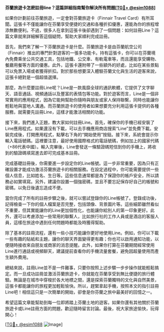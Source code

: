 **芬蘭旅遊卡怎麽註冊line？這篇詳細指南幫你解決所有問題[[TG💪+ @esim1088](https://t.me/s/esim1088)]**

如果你計劃前往芬蘭旅遊，一定會對芬蘭旅遊卡（Finnair Travel Card）有所耳聞。這張卡不僅能讓你在芬蘭享受便捷的交通和各種折扣優惠，還能為你的旅程增添無數便利。不過，很多人在拿到這張卡後卻遇到了一個問題：如何註冊Line？這篇文章就來詳細解答這個疑問，幫助大家順利完成註冊。

首先，我們來了解一下芬蘭旅遊卡是什麼。芬蘭旅遊卡是由芬蘭航空公司（Finnair）推出的專門針對遊客的一張多功能卡。持有這張卡，你可以在芬蘭境內免費乘坐公共交通工具，包括地鐵、公交車、有軌電車等，而且還能享受購物、餐廳用餐等方面的優惠。此外，這張卡還附帶了一些額外的好處，比如在某些景點可以免票入場或者獲得折扣。對於那些想要深入體驗芬蘭文化與生活的遊客來說，這張卡絕對是一個超值選擇。

那麼，為什麼要註冊Line呢？Line是一款風靡全球的通訊軟體，它提供了文字聊天、語音通話、視頻通話以及豐富的表情包等功能。對於遊客而言，Line是一個非常實用的應用程式，因為它能夠幫助你隨時與朋友或家人保持聯繫，同時也能讓你輕鬆地與當地人溝通。而芬蘭旅遊卡的使用者如果想要充分利用這張卡提供的各種服務，就需要先註冊Line，這樣才能激活相關的功能。

接下來，我們進入正題，教大家如何註冊Line。首先，確保你的手機已經安裝了Line應用程式。如果還沒有下載，可以去手機應用商店搜索“Line”並免費下載。安裝完成後，打開應用程式，點擊右下角的“開始使用”按鈕。接下來，系統會提示你輸入電話號碼。這裡要注意，最好使用國際格式的電話號碼，例如加上的國家代碼（+86代表中國）。輸入完畢後，Line會發送一條驗證碼短信到你的手機上，將收到的驗證碼填寫進去即可完成基本註冊。

完成基礎註冊後，你需要進一步設定你的Line帳號。這一步非常重要，因為只有正確設置才能成功激活芬蘭旅遊卡的相關服務。在設定過程中，你可能需要提供一些個人信息，比如姓名、生日等。這些信息通常都是為了保證你的帳戶安全，所以請務必如實填寫。另外，建議你設置一個強密碼，並且不要忘記保存好自己的帳號和密碼，以免日後遺忘造成不便。

當你完成了所有的註冊步驟之後，就可以嘗試登錄你的Line帳號了。登錄成功後，記得檢查一下你的個人檔案是否完整，包括頭像、背景圖片等。這些細節雖然看似不重要，但其實能讓你的Line更加個性化，也能讓你給別人的第一印象更好。此外，還可以考慮添加一些常用的聯繫人，比如旅行社的工作人員或是酒店的客服人員，這樣在旅途中遇到任何問題時都能及時獲得幫助。

除了基本的註冊流程，還有一些小技巧能讓你更好地使用Line。例如，你可以下載一些有趣的貼紙和主題，讓你的聊天界面變得更有趣；你也可以啟用通知功能，以便隨時接收來自朋友或商家的消息提醒。此外，如果你打算在芬蘭期間經常使用Line進行通話或視頻聊天，建議提前查看你的手機流量套餐，避免因超量使用而產生額外費用。

總結來說，註冊Line並不是一件難事，只要你按照上述步驟一步步操作就能輕鬆搞定。而一旦成功註冊並激活芬蘭旅遊卡，你就能在芬蘭享受到無比便捷的旅行體驗。無論是在城市中穿梭於各大地標之間，還是探索芬蘭獨特的文化與自然美景，這張卡都能讓你的旅程更加輕鬆愉快。所以，趕緊拿起手機，按照本文的指引註冊Line吧！相信這只是一次簡單的開始，卻會是你芬蘭之旅中最美好的回憶之一。

希望這篇文章能幫助到每一位即將踏上芬蘭土地的遊客。如果你還有其他關於芬蘭旅遊卡或Line註冊方面的問題，歡迎隨時留言討論。最後，祝大家旅途愉快，玩得開心！

[[TG💪+ @esim1088](https://t.me/s/esim1088) ![Image](https://i.postimg.cc/4NQfJmqS/Snipaste-2025-05-13-00-14-12.png)]